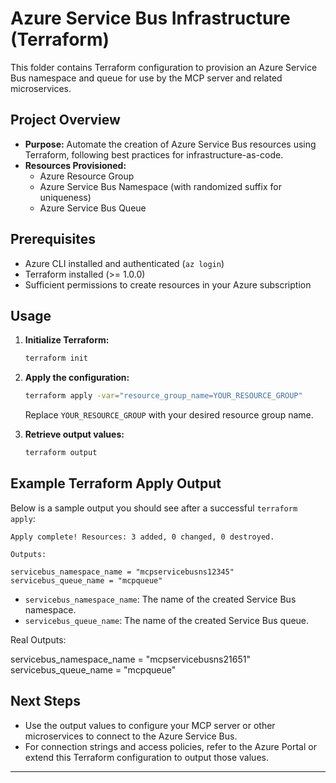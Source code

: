 # Azure Service Bus Infrastructure (Terraform)

This folder contains Terraform configuration to provision an Azure Service Bus namespace and queue for use by the MCP server and related microservices.

## Project Overview

- **Purpose:** Automate the creation of Azure Service Bus resources using Terraform, following best practices for infrastructure-as-code.
- **Resources Provisioned:**
  - Azure Resource Group
  - Azure Service Bus Namespace (with randomized suffix for uniqueness)
  - Azure Service Bus Queue

## Prerequisites

- Azure CLI installed and authenticated (`az login`)
- Terraform installed (>= 1.0.0)
- Sufficient permissions to create resources in your Azure subscription

## Usage

1. **Initialize Terraform:**
   ```sh
   terraform init
   ```

2. **Apply the configuration:**
   ```sh
   terraform apply -var="resource_group_name=YOUR_RESOURCE_GROUP"
   ```
   Replace `YOUR_RESOURCE_GROUP` with your desired resource group name.

3. **Retrieve output values:**
   ```sh
   terraform output
   ```

## Example Terraform Apply Output

Below is a sample output you should see after a successful `terraform apply`:

```
Apply complete! Resources: 3 added, 0 changed, 0 destroyed.

Outputs:

servicebus_namespace_name = "mcpservicebusns12345"
servicebus_queue_name = "mcpqueue"

```

- `servicebus_namespace_name`: The name of the created Service Bus namespace.
- `servicebus_queue_name`: The name of the created Service Bus queue.

Real Outputs:

servicebus_namespace_name = "mcpservicebusns21651"
servicebus_queue_name = "mcpqueue"

## Next Steps

- Use the output values to configure your MCP server or other microservices to connect to the Azure Service Bus.
- For connection strings and access policies, refer to the Azure Portal or extend this Terraform configuration to output those values.

---
